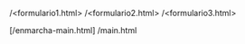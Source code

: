 


<raiz config>/<formulario1.html>
<raiz config>/<formulario2.html>
<raiz config>/<formulario3.html>


[<raiz config>/enmarcha-main.html]
<raiz config>/main.html
